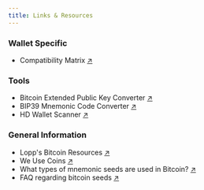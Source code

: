 ```yaml
---
title: Links & Resources
---
```


### Wallet Specific
- Compatibility Matrix [↗︎](https://bitcoinops.org/en/compatibility/)

### Tools
- Bitcoin Extended Public Key Converter [↗︎](https://jlopp.github.io/xpub-converter/)
- BIP39 Mnemonic Code Converter [↗︎](https://iancoleman.io/bip39/)
- HD Wallet Scanner [↗︎](https://github.com/alexk111/HD-Wallet-Scanner/)

### General Information
- Lopp's Bitcoin Resources [↗︎](https://www.lopp.net/bitcoin-information.html)
- We Use Coins [↗︎](https://www.weusecoins.com/)
- What types of mnemonic seeds are used in Bitcoin? [↗︎](https://coldbit.com/what-types-of-mnemonic-seeds-are-used-in-bitcoin/)
- FAQ regarding bitcoin seeds [↗︎](https://github.com/6102bitcoin/FAQ/blob/master/seed.md)
